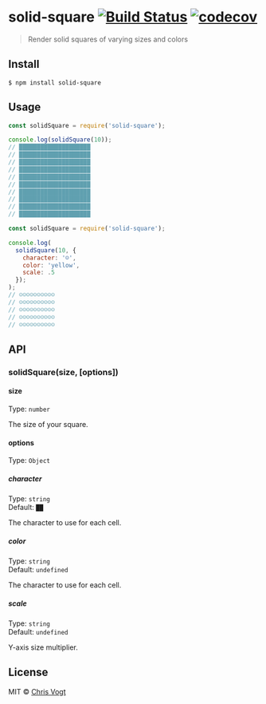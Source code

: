 # solid-square [![Build Status](https://travis-ci.org/chrisvogt/solid-square.svg?branch=master)](https://travis-ci.org/chrisvogt/solid-square) [![codecov](https://codecov.io/gh/chrisvogt/solid-square/badge.svg?branch=master)](https://codecov.io/gh/chrisvogt/solid-square?branch=master)

> Render solid squares of varying sizes and colors


## Install

```
$ npm install solid-square
```


## Usage

```js
const solidSquare = require('solid-square');

console.log(solidSquare(10));
// ████████████████████
// ████████████████████
// ████████████████████
// ████████████████████
// ████████████████████
// ████████████████████
// ████████████████████
// ████████████████████
// ████████████████████
// ████████████████████
```

```js
const solidSquare = require('solid-square');

console.log(
  solidSquare(10, {
    character: '☺',
    color: 'yellow',
    scale: .5
  });
);
// ☺☺☺☺☺☺☺☺☺☺
// ☺☺☺☺☺☺☺☺☺☺
// ☺☺☺☺☺☺☺☺☺☺
// ☺☺☺☺☺☺☺☺☺☺
// ☺☺☺☺☺☺☺☺☺☺
```


## API

### solidSquare(size, [options])

#### size

Type: `number`

The size of your square.

#### options

Type: `Object`

##### character

Type: `string`<br>
Default: `██`

The character to use for each cell.

##### color

Type: `string`<br>
Default: `undefined`

The character to use for each cell.

##### scale

Type: `string`<br>
Default: `undefined`

Y-axis size multiplier.


## License

MIT © [Chris Vogt](https://chrisvogt.me)
